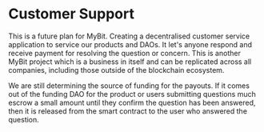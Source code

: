 # Customer Support

This is a future plan for MyBit. Creating a decentralised customer service application to service our products and DAOs. It let's anyone respond and receive payment for resolving the question or concern. This is another MyBit project which is a business in itself and can be replicated across all companies, including those outside of the blockchain ecosystem.

We are still determining the source of funding for the payouts. If it comes out of the funding DAO for the product or users submitting questions much escrow a small amount until they confirm the question has been answered, then it is released from the smart contract to the user who answered the question.

